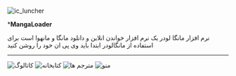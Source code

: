 ![ic_luncher](https://user-images.githubusercontent.com/71148149/136698685-539d5b08-5093-4d62-932b-fcf125050326.png)

*******MangaLoader******

نرم افزار مانگا لودر یک نرم افزار خواندن انلاین و دانلود مانگا و مانهوا است
برای استفاده از مانگالودر ابتدا باید وی پی ان خود را روشن کنید
********************



![کاتالوگ](https://user-images.githubusercontent.com/71148149/136699273-7d6579ca-2f84-4cba-bd25-836078e099ed.jpg)
![کتابخانه](https://user-images.githubusercontent.com/71148149/136699277-980ad31a-8309-43c6-a7a4-895a5eea465b.jpg)
![مترجم ها](https://user-images.githubusercontent.com/71148149/136699278-45bbc0fc-e6da-4625-a3f8-46ab6da3833f.jpg)
![منو](https://user-images.githubusercontent.com/71148149/136699279-8207004e-59cc-4940-afde-9e6b1be295e2.jpg)
